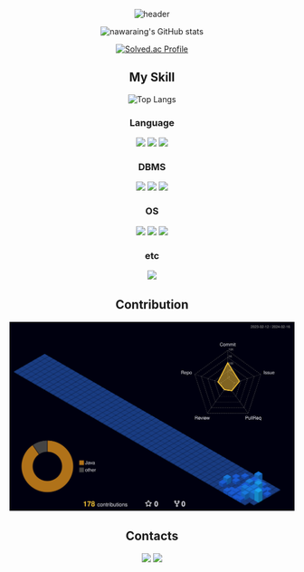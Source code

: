 <!--
**nawaraing/nawaraing** is a ✨ _special_ ✨ repository because its `README.md` (this file) appears on your GitHub profile.
-->
<div align=center>

![header](https://capsule-render.vercel.app/api?type=waving&color=00FFFF&height=170&section=header&text=Welcome+JunKang's+space!&fontSize=50&fontColor=FFFFFF)

![nawaraing's GitHub stats](https://github-readme-stats.vercel.app/api?username=nawaraing&show_icons=true&theme=dark&icon_color=4169E1&title_color=6495ED)

[![Solved.ac Profile](http://mazassumnida.wtf/api/v2/generate_badge?boj=just_junyan)](https://solved.ac/just_junyan/)


## My Skill

![Top Langs](https://github-readme-stats.vercel.app/api/top-langs/?username=nawaraing&layout=compact&theme=dracula)

### Language
<div>
  <img src="https://img.shields.io/badge/java-5382A1?style=for-the-badge&logoColor=white"> 
  <img src="https://img.shields.io/badge/golang-00ADD8?style=for-the-badge&logo=go&logoColor=white">
  <img src="https://img.shields.io/badge/c%2b%2b-00599C?style=for-the-badge&logo=c%2b%2b&logoColor=white">
</div>

### DBMS
<div>
  <img src="https://img.shields.io/badge/oracle-F80102?style=for-the-badge&logo=oracle&logoColor=white">
  <img src="https://img.shields.io/badge/mysql-4479A1?style=for-the-badge&logo=mysql&logoColor=white">
  <img src="https://img.shields.io/badge/mongodb-47A248?style=for-the-badge&logo=mongodb&logoColor=white">
</div>

### OS
<div>
  <img src="https://img.shields.io/badge/macos-000000?style=for-the-badge&logo=macos&logoColor=white">
  <img src="https://img.shields.io/badge/centos-262577?style=for-the-badge&logo=centos&logoColor=white">
  <img src="https://img.shields.io/badge/ubuntu-E95420?style=for-the-badge&logo=ubuntu&logoColor=white">
</div>

### etc
<div>
  <img src="https://img.shields.io/badge/docker-2496ED?style=for-the-badge&logo=docker&logoColor=white">
</div>

## Contribution

![](./profile-3d-contrib/profile-night-view.svg)

## Contacts

<a href="mailto:nawaddaing@gmail.com" target="_blank"><img src="https://img.shields.io/badge/Gmail-de0101?style=soft-square&logo=gmail&logoColor=white"/></a>
<a href="https://just-coding-room.tistory.com/" target="_blank"><img src="https://img.shields.io/badge/Tistory-EB531F?style=soft-square&logo=tistory&logoColor=white"/></a>

</div>
